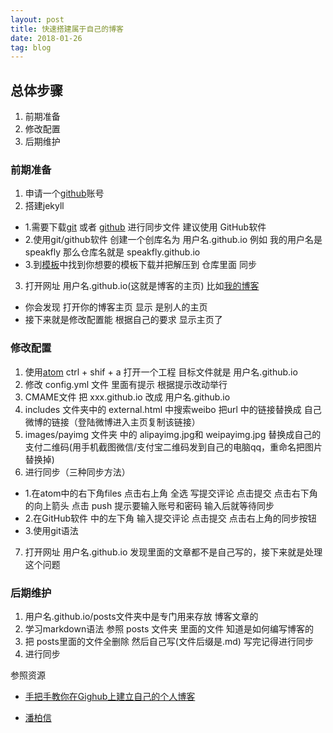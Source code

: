 ```yaml
---
layout: post
title: 快速搭建属于自己的博客
date: 2018-01-26
tag: blog
---
```


## 总体步骤
1. 前期准备
2. 修改配置
3. 后期维护

### 前期准备
1. 申请一个[github](https://github.com)账号
2. 搭建jekyll
  * 1.需要下载[git](https://git-scm.com/) 或者 [github](https://desktop.github.com/) 进行同步文件  建议使用 GitHub软件
  * 2.使用git/github软件  创建一个创库名为 用户名.github.io  例如 我的用户名是speakfly  那么仓库名就是 speakfly.github.io
  * 3.到[模板](http://jekyllthemes.org/)中找到你想要的模板下载并把解压到 仓库里面 同步
3. 打开网址 用户名.github.io(这就是博客的主页)  比如[我的博客](https://speakfly.github.io)
  * 你会发现 打开你的博客主页 显示 是别人的主页
  * 接下来就是修改配置能  根据自己的要求 显示主页了

### 修改配置
1. 使用[atom](https://atom.io/) ctrl + shif + a 打开一个工程  目标文件就是 用户名.github.io
2. 修改 config.yml 文件 里面有提示 根据提示改动举行
3. CMAME文件 把  xxx.github.io  改成 用户名.github.io
4. includes 文件夹中的 external.html 中搜索weibo  把url 中的链接替换成 自己微博的链接（登陆微博进入主页复制该链接）
5. images/payimg 文件夹 中的 alipayimg.jpg和 weipayimg.jpg 替换成自己的支付二维码(用手机截图微信/支付宝二维码发到自己的电脑qq，重命名把图片替换掉)
6. 进行同步（三种同步方法）
  * 1.在atom中的右下角files 点击右上角 全选 写提交评论 点击提交 点击右下角的向上箭头  点击 push 提示要输入账号和密码 输入后就等待同步
  * 2.在GitHub软件 中的左下角 输入提交评论 点击提交  点击右上角的同步按钮
  * 3.使用git语法
7. 打开网址 用户名.github.io  发现里面的文章都不是自己写的，接下来就是处理这个问题

### 后期维护
1. 用户名.github.io/posts文件夹中是专门用来存放 博客文章的
2. 学习markdown语法  参照 posts 文件夹 里面的文件 知道是如何编写博客的
3. 把 posts里面的文件全删除 然后自己写(文件后缀是.md)  写完记得进行同步
4. 进行同步


参照资源

* [手把手教你在Gighub上建立自己的个人博客](http://blog.csdn.net/u012168038/article/details/77715439)  

* [潘柏信](http://baixin.io/)
